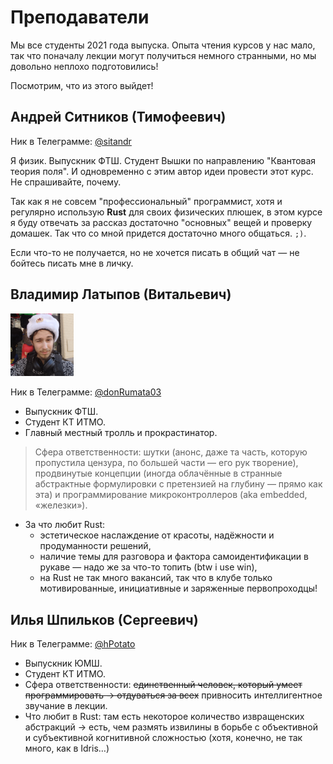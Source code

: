# Преподаватели

Мы все студенты 2021 года выпуска. Опыта чтения курсов у нас мало,
так что поначалу лекции могут получиться немного странными, но мы довольно неплохо подготовились!

Посмотрим, что из этого выйдет!

## Андрей Ситников (Тимофеевич)


Ник в Телеграмме: [@sitandr](https://t.me/sitandr)

Я физик. Выпускник ФТШ. Студент Вышки по направлению "Квантовая теория поля". И одновременно с этим автор идеи провести этот курс. Не спрашивайте, почему. 

Так как я не совсем "профессиональный" программист, хотя и регулярно использую **Rust** для своих физических плюшек, в этом курсе я буду отвечать за рассказ достаточно "основных" вещей и проверку домашек. Так что со мной придется достаточно много общаться. `;)`.

Если что-то не получается, но не хочется писать в общий чат — не бойтесь писать мне в личку.

## Владимир Латыпов (Витальевич)

<img src="img/vova.png" width="20%"/>


Ник в Телеграмме: [@donRumata03](https://t.me/donRumata03)

- Выпускник ФТШ.
- Студент КТ ИТМО.
- Главный местный тролль и прокрастинатор.
> Сфера ответственности: шутки (анонс, даже та часть, которую пропустила цензура, по большей части — его рук творение), продвинутые концепции (иногда облачённые в странные абстрактные формулировки с претензией на глубину — прямо как эта) и программирование микроконтроллеров (aka embedded, «железки»).
- За что любит Rust: 
    - эстетическое наслаждение от красоты, надёжности и продуманности решений,
    - наличие темы для разговора и фактора самоидентификации в рукаве — надо же за что-то топить (btw i use win),
    - на Rust не так много вакансий, так что в клубе только мотивированные, инициативные и заряженные первопроходцы!

## Илья Шпильков (Сергеевич)

Ник в Телеграмме: [@hPotato](https://t.me/@hPotato)

- Выпускник ЮМШ.
- Студент КТ ИТМО.
- Сфера ответственности: ~~единственный человек, который умеет программировать → отдуваться за всех~~ привносить интеллигентное звучание в лекции.
- Что любит в Rust: там есть некоторое количество извращенских абстракций → есть, чем размять извилины в борьбе с объективной и субъективной когнитивной сложностью (хотя, конечно, не так много, как в Idris…)

